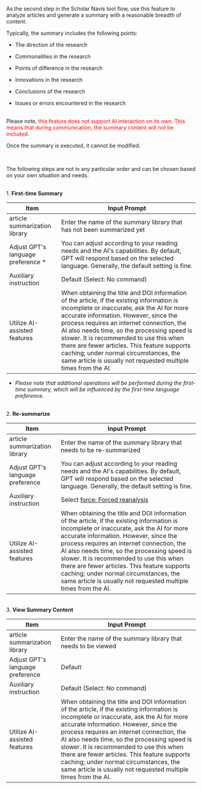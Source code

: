 As the second step in the Scholar Navis tool flow, use this feature to analyze articles and generate a summary with a reasonable breadth of content.

Typically, the summary includes the following points:

- The direction of the research

- Commonalities in the research

- Points of difference in the research

- Innovations in the research

- Conclusions of the research

- Issues or errors encountered in the research

<br>Please note, <font color=red>this feature does not support AI interaction on its own. This means that during communication, the summary content will not be included.</font>

Once the summary is executed, it cannot be modified.

<br>

The following steps are not in any particular order and can be chosen based on your own situation and needs.

<br>1. **First-time Summary**

| Item                               | Input Prompt                                                                                                                                                                                                                                                                                                                                                                                                                                                                         |
| ---------------------------------- | ------------------------------------------------------------------------------------------------------------------------------------------------------------------------------------------------------------------------------------------------------------------------------------------------------------------------------------------------------------------------------------------------------------------------------------------------------------------------------------ |
| article summarization library      | Enter the name of the summary library that has not been summarized yet                                                                                                                                                                                                                                                                                                                                                                                                               |
| Adjust GPT's language preference * | You can adjust according to your reading needs and the AI's capabilities. By default, GPT will respond based on the selected language. Generally, the default setting is fine.                                                                                                                                                                                                                                                                                                       |
| Auxiliary instruction              | Default (Select: No command)                                                                                                                                                                                                                                                                                                                                                                                                                                                         |
| Utilize AI-assisted features       | When obtaining the title and DOI information of the article, if the existing information is incomplete or inaccurate, ask the AI for more accurate information. However, since the process requires an internet connection, the AI also needs time, so the processing speed is slower. It is recommended to use this when there are fewer articles. This feature supports caching; under normal circumstances, the same article is usually not requested multiple times from the AI. |

- *Please note that additional operations will be performed during the first-time summary, which will be influenced by the first-time language preference.*

<br>2. **Re-summarize**

| Item                             | Input Prompt                                                                                                                                                                                                                                                                                                                                                                                                                                                                         |
| -------------------------------- | ------------------------------------------------------------------------------------------------------------------------------------------------------------------------------------------------------------------------------------------------------------------------------------------------------------------------------------------------------------------------------------------------------------------------------------------------------------------------------------ |
| article summarization library    | Enter the name of the summary library that needs to be re-summarized                                                                                                                                                                                                                                                                                                                                                                                                                 |
| Adjust GPT's language preference | You can adjust according to your reading needs and the AI's capabilities. By default, GPT will respond based on the selected language. Generally, the default setting is fine.                                                                                                                                                                                                                                                                                                       |
| Auxiliary instruction            | Select <u>force: Forced reanalysis</u>                                                                                                                                                                                                                                                                                                                                                                                                                                               |
| Utilize AI-assisted features     | When obtaining the title and DOI information of the article, if the existing information is incomplete or inaccurate, ask the AI for more accurate information. However, since the process requires an internet connection, the AI also needs time, so the processing speed is slower. It is recommended to use this when there are fewer articles. This feature supports caching; under normal circumstances, the same article is usually not requested multiple times from the AI. |

<br>3. **View Summary Content**

| Item                             | Input Prompt                                                                                                                                                                                                                                                                                                                                                                                                                                                                         |
| -------------------------------- | ------------------------------------------------------------------------------------------------------------------------------------------------------------------------------------------------------------------------------------------------------------------------------------------------------------------------------------------------------------------------------------------------------------------------------------------------------------------------------------ |
| article summarization library    | Enter the name of the summary library that needs to be viewed                                                                                                                                                                                                                                                                                                                                                                                                                        |
| Adjust GPT's language preference | Default                                                                                                                                                                                                                                                                                                                                                                                                                                                                              |
| Auxiliary instruction            | Default (Select: No command)                                                                                                                                                                                                                                                                                                                                                                                                                                                         |
| Utilize AI-assisted features     | When obtaining the title and DOI information of the article, if the existing information is incomplete or inaccurate, ask the AI for more accurate information. However, since the process requires an internet connection, the AI also needs time, so the processing speed is slower. It is recommended to use this when there are fewer articles. This feature supports caching; under normal circumstances, the same article is usually not requested multiple times from the AI. |
